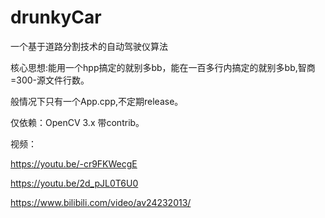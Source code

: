 # drunkyCar
一个基于道路分割技术的自动驾驶仪算法

核心思想:能用一个hpp搞定的就别多bb，能在一百多行内搞定的就别多bb,智商=300-源文件行数。

般情况下只有一个App.cpp,不定期release。

仅依赖：OpenCV 3.x 带contrib。



视频：

https://youtu.be/-cr9FKWecgE

https://youtu.be/2d_pJL0T6U0

https://www.bilibili.com/video/av24232013/
